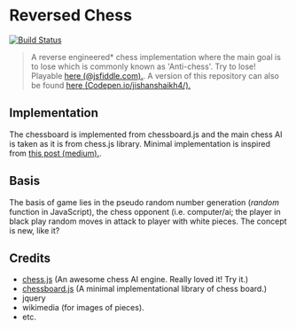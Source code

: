 # Reversed Chess
[![Build Status](https://travis-ci.org/Jishanshaikh4/reversed-chess.svg?branch=master)](https://travis-ci.org/Jishanshaikh4/reversed-chess)
> A reverse engineered* chess implementation where the main goal is to lose which is commonly known as 'Anti-chess'. Try to lose! Playable [here (@jsfiddle.com).](https://jsfiddle.net/qLejxauc/3/). A version of this repository can also be found [here (Codepen.io/jishanshaikh4/).](https://codepen.io/jishanshaikh4/pen/zLQLQR)

## Implementation
The chessboard is implemented from chessboard.js and the main chess AI is taken as it is from chess.js library. Minimal implementation is inspired from [this post (medium).](https://medium.freecodecamp.org/simple-chess-ai-step-by-step-1d55a9266977).

## Basis
The basis of game lies in the pseudo random number generation (*random* function in JavaScript), the chess opponent (i.e. computer/ai; the player in black play random moves in attack to player with white pieces. The concept is new, like it?

## Credits
- [chess.js](https://github.com/jhlywa/chess.js) (An awesome chess AI engine. Really loved it! Try it.)
- [chessboard.js](https://www.chessboardjs.com/) (A minimal implementational library of chess board.)
- jquery
- wikimedia (for images of pieces).
- etc.
